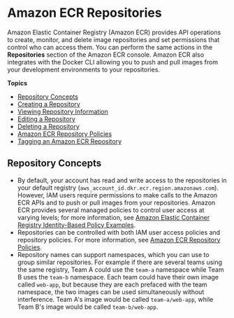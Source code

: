 # Amazon ECR Repositories<a name="Repositories"></a>

Amazon Elastic Container Registry \(Amazon ECR\) provides API operations to create, monitor, and delete image repositories and set permissions that control who can access them\. You can perform the same actions in the **Repositories** section of the Amazon ECR console\. Amazon ECR also integrates with the Docker CLI allowing you to push and pull images from your development environments to your repositories\.

**Topics**
+ [Repository Concepts](#repository-concepts)
+ [Creating a Repository](repository-create.md)
+ [Viewing Repository Information](repository-info.md)
+ [Editing a Repository](repository-edit.md)
+ [Deleting a Repository](repository-delete.md)
+ [Amazon ECR Repository Policies](repository-policies.md)
+ [Tagging an Amazon ECR Repository](ecr-using-tags.md)

## Repository Concepts<a name="repository-concepts"></a>
+ By default, your account has read and write access to the repositories in your default registry \(`aws_account_id.dkr.ecr.region.amazonaws.com`\)\. However, IAM users require permissions to make calls to the Amazon ECR APIs and to push or pull images from your repositories\. Amazon ECR provides several managed policies to control user access at varying levels; for more information, see [Amazon Elastic Container Registry Identity\-Based Policy Examples](security_iam_id-based-policy-examples.md)\.
+ Repositories can be controlled with both IAM user access policies and repository policies\. For more information, see [Amazon ECR Repository Policies](repository-policies.md)\.
+ Repository names can support namespaces, which you can use to group similar repositories\. For example if there are several teams using the same registry, Team A could use the `team-a` namespace while Team B uses the `team-b` namespace\. Each team could have their own image called `web-app`, but because they are each prefaced with the team namespace, the two images can be used simultaneously without interference\. Team A's image would be called `team-a/web-app`, while Team B's image would be called `team-b/web-app`\.